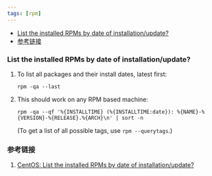 ```yaml
---
tags: [rpm]
---
```


<!-- vim-markdown-toc GFM -->

* [List the installed RPMs by date of installation/update?](#list-the-installed-rpms-by-date-of-installationupdate)
* [参考链接](#参考链接)

<!-- vim-markdown-toc -->

### List the installed RPMs by date of installation/update?
1. To list all packages and their install dates, latest first:

   ```
   rpm -qa --last
   ```
   
2. This should work on any RPM based machine:

   ```
   rpm -qa --qf '%{INSTALLTIME} (%{INSTALLTIME:date}): %{NAME}-%{VERSION}-%{RELEASE}.%{ARCH}\n' | sort -n
   ```
   (To get a list of all possible tags, use `rpm --querytags`.)

### 参考链接
1. [CentOS: List the installed RPMs by date of installation/update?](https://unix.stackexchange.com/questions/2291/centos-list-the-installed-rpms-by-date-of-installation-update)
